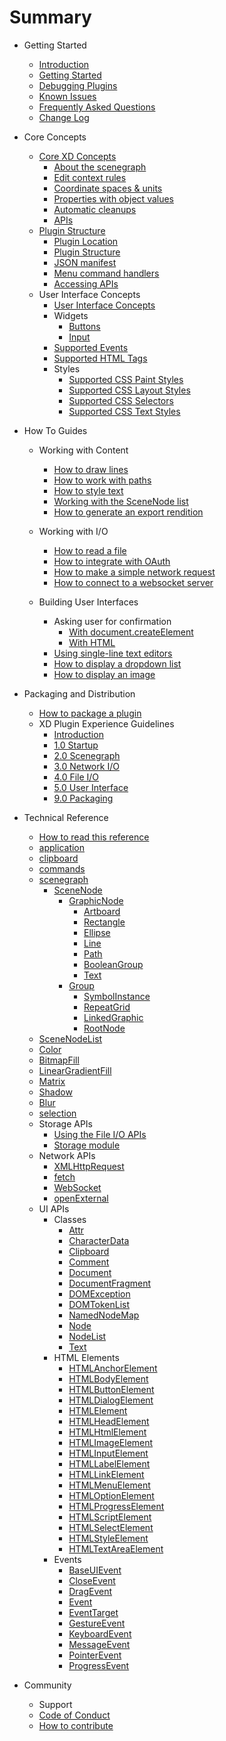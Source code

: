 # Summary

* Getting Started
  * [Introduction](./README.md)
  * [Getting Started](./Guides/getting-started-guide/README.md)
  * [Debugging Plugins](./Guides/debugging-guide/readme.md)
  * [Known Issues](./known-issues.md)
  * [Frequently Asked Questions](./faq.md)
  * [Change Log](./changes.md)

* Core Concepts
  * [Core XD Concepts](./reference/core/index.md)
    * [About the scenegraph](./reference/core/scenegraph.md)
    * [Edit context rules](./reference/core/edit-context.md)
    * [Coordinate spaces & units](./reference/core/coordinate-spaces-and-units.md)
    * [Properties with object values](./reference/core/properties-with-object-values.md)
    * [Automatic cleanups](./reference/core/automatic-cleanups.md)
    * [APIs](./reference/core/apis.md)
  * [Plugin Structure](./reference/structure/index.md)
    * [Plugin Location](./reference/structure/plugin-location.md)
    * [Plugin Structure](./reference/structure/overview.md)
    * [JSON manifest](./reference/structure/manifest.md)
    * [Menu command handlers](./reference/structure/handlers.md)
    * [Accessing APIs](./reference/structure/accessing-apis.md)
  * User Interface Concepts
    * [User Interface Concepts](./reference/ui/ui-concepts.md)
    * Widgets
      * [Buttons](./reference/ui/buttons.md)
      * [Input](./reference/ui/input.md)
    * [Supported Events](./reference/ui/supported-events.md)
    * [Supported HTML Tags](./reference/ui/supported-html-tags.md)
    * Styles
      * [Supported CSS Paint Styles](./reference/ui/supported-css-paint-styles.md)
      * [Supported CSS Layout Styles](./reference/ui/supported-css-layout-styles.md)
      * [Supported CSS Selectors](./reference/ui/supported-css-selectors.md)
      * [Supported CSS Text Styles](./reference/ui/supported-css-text-styles.md)

* How To Guides
  * Working with Content
    * [How to draw lines](./Guides/how-to-draw-lines-guide/README.md)
    * [How to work with paths](./Guides/how-to-create-path-objects-guide/README.md)
    * [How to style text](./Guides/how-to-style-text-guide/README.md)
    * [Working with the SceneNode list](./Guides/how-to-work-with-scenenodelist-guide/README.md)
    * [How to generate an export rendition](./Guides/how-to-generate-an-export-rendition-guide/README.md)

  * Working with I/O
    * [How to read a file](./Guides/how-to-import-guide/README.md)
    * [How to integrate with OAuth](./Guides/how-to-integrate-with-OAuth-guide/readme.md)
    * [How to make a simple network request](./Guides/how-to-make-a-network-request-guide/README.md)
    * [How to connect to a websocket server](./Guides/how-to-connect-to-a-websocket-server/README.md)

  * Building User Interfaces
    * Asking user for confirmation
      * [With document.createElement](./Guides/how-to-ask-user-for-confirmation-guide/README.md)
      * [With HTML](./Guides/how-to-ask-user-for-confirmation-guide/README_HTML.md)
    * [Using single-line text editors](./Guides/how-to-use-single-line-text-ui-guide/README.md)
    * [How to display a dropdown list](./Guides/how-to-display-a-dropdown-list/README.md)
    * [How to display an image](./Guides/how-to-display-an-image-guide/README.md)

* Packaging and Distribution
  * [How to package a plugin](./Guides/how-to-package-a-plugin/README.md)
  * XD Plugin Experience Guidelines
    * [Introduction](./xdpegs/intro.md)
    * [1.0 Startup](./xdpegs/1-startup.md)
    * [2.0 Scenegraph](./xdpegs/2-scenegraph.md)
    * [3.0 Network I/O](./xdpegs/3-network-io.md)
    * [4.0 File I/O](./xdpegs/4-file-io.md)
    * [5.0 User Interface](./xdpegs/5-ui.md)
    * [9.0 Packaging](./xdpegs/9-packaging.md)

* Technical Reference
    * [How to read this reference](./reference/how-to-read.md)
    * [application](./reference/application.md)
    * [clipboard](./reference/clipboard.md)
    * [commands](./reference/commands.md)
    * [scenegraph](./reference/scenegraph.md)
      * [SceneNode](./reference/scenegraph.md#SceneNode)
        * [GraphicNode](./reference/scenegraph.md#GraphicNode)
          * [Artboard](./reference/scenegraph.md#Artboard)
          * [Rectangle](./reference/scenegraph.md#Rectangle)
          * [Ellipse](./reference/scenegraph.md#Ellipse)
          * [Line](./reference/scenegraph.md#Line)
          * [Path](./reference/scenegraph.md#Path)
          * [BooleanGroup](./reference/scenegraph.md#BooleanGroup)
          * [Text](./reference/scenegraph.md#Text)
        * [Group](./reference/scenegraph.md#Group)
          * [SymbolInstance](./reference/scenegraph.md#SymbolInstance)
          * [RepeatGrid](./reference/scenegraph.md#RepeatGrid)
          * [LinkedGraphic](./reference/scenegraph.md#LinkedGraphic)
          * [RootNode](./reference/scenegraph.md#RootNode)
    * [SceneNodeList](./reference/SceneNodeList.md)
    * [Color](./reference/Color.md)
    * [BitmapFill](./reference/BitmapFill.md)
    * [LinearGradientFill](./reference/LinearGradientFill.md)
    * [Matrix](./reference/Matrix.md)
    * [Shadow](./reference/Shadow.md)
    * [Blur](./reference/Blur.md)
    * [selection](./reference/selection.md)
    * Storage APIs
      * [Using the File I/O APIs](./reference/uxp/using-file-apis.md)
      * [Storage module](./reference/uxp/module/storage.md)
    * Network APIs
      * [XMLHttpRequest](./reference/uxp/class/XMLHttpRequest.md)
      * [fetch](./reference/uxp/function/fetch.md)
      * [WebSocket](./reference/uxp/class/WebSocket.md)
      * [openExternal](./reference/uxp/class/Shell.md)
    * UI APIs
      * Classes
        * [Attr](./reference/uxp/class/Attr.md)
        * [CharacterData](./reference/uxp/class/CharacterData.md)
        * [Clipboard](./reference/uxp/class/Clipboard.md)
        * [Comment](./reference/uxp/class/Comment.md)
        * [Document](./reference/uxp/class/Document.md)
        * [DocumentFragment](./reference/uxp/class/DocumentFragment.md)
        * [DOMException](./reference/uxp/class/DOMException.md)
        * [DOMTokenList](./reference/uxp/class/DOMTokenList.md)
        * [NamedNodeMap](./reference/uxp/class/NamedNodeMap.md)
        * [Node](./reference/uxp/class/Node.md)
        * [NodeList](./reference/uxp/class/NodeList.md)
        * [Text](./reference/uxp/class/Text.md)
      * HTML Elements
        * [HTMLAnchorElement](./reference/uxp/class/HTMLAnchorElement.md)
        * [HTMLBodyElement](./reference/uxp/class/HTMLBodyElement.md)
        * [HTMLButtonElement](./reference/uxp/class/HTMLButtonElement.md)
        * [HTMLDialogElement](./reference/uxp/class/HTMLDialogElement.md)
        * [HTMLElement](./reference/uxp/class/HTMLElement.md)
        * [HTMLHeadElement](./reference/uxp/class/HTMLHeadElement.md)
        * [HTMLHtmlElement](./reference/uxp/class/HTMLHtmlElement.md)
        * [HTMLImageElement](./reference/uxp/class/HTMLImageElement.md)
        * [HTMLInputElement](./reference/uxp/class/HTMLInputElement.md)
        * [HTMLLabelElement](./reference/uxp/class/HTMLLabelElement.md)
        * [HTMLLinkElement](./reference/uxp/class/HTMLLinkElement.md)
        * [HTMLMenuElement](./reference/uxp/class/HTMLMenuElement.md)
        * [HTMLOptionElement](./reference/uxp/class/HTMLOptionElement.md)
        * [HTMLProgressElement](./reference/uxp/class/HTMLProgressElement.md)
        * [HTMLScriptElement](./reference/uxp/class/HTMLScriptElement.md)
        * [HTMLSelectElement](./reference/uxp/class/HTMLSelectElement.md)
        * [HTMLStyleElement](./reference/uxp/class/HTMLStyleElement.md)
        * [HTMLTextAreaElement](./reference/uxp/class/HTMLTextAreaElement.md)
      * Events
        * [BaseUIEvent](./reference/uxp/class/BaseUIEvent.md)
        * [CloseEvent](./reference/uxp/class/CloseEvent.md)
        * [DragEvent](./reference/uxp/class/DragEvent.md)
        * [Event](./reference/uxp/class/Event.md)
        * [EventTarget](./reference/uxp/class/EventTarget.md)
        * [GestureEvent](./reference/uxp/class/GestureEvent.md)
        * [KeyboardEvent](./reference/uxp/class/KeyboardEvent.md)
        * [MessageEvent](./reference/uxp/class/MessageEvent.md)
        * [PointerEvent](./reference/uxp/class/PointerEvent.md)
        * [ProgressEvent](./reference/uxp/class/ProgressEvent.md)

* Community
  * Support
  * [Code of Conduct](./CODE_OF_CONDUCT.md)
  * [How to contribute](./CONTRIBUTING.md)
